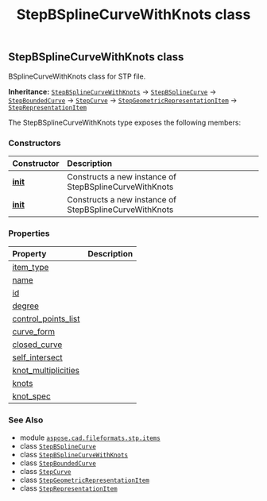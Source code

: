 ﻿---
title: StepBSplineCurveWithKnots class
second_title: Aspose.CAD for Python via .NET API References
description: 
type: docs
weight: 70
url: /python-net/aspose.cad.fileformats.stp.items/stepbsplinecurvewithknots/
is_root: false
---

## StepBSplineCurveWithKnots class

BSplineCurveWithKnots class for STP file.



**Inheritance:** [`StepBSplineCurveWithKnots`](/cad/python-net/aspose.cad.fileformats.stp.items/stepbsplinecurvewithknots) → 
[`StepBSplineCurve`](/cad/python-net/aspose.cad.fileformats.stp.items/stepbsplinecurve) → 
[`StepBoundedCurve`](/cad/python-net/aspose.cad.fileformats.stp.items/stepboundedcurve) → 
[`StepCurve`](/cad/python-net/aspose.cad.fileformats.stp.items/stepcurve) → 
[`StepGeometricRepresentationItem`](/cad/python-net/aspose.cad.fileformats.stp.items/stepgeometricrepresentationitem) → 
[`StepRepresentationItem`](/cad/python-net/aspose.cad.fileformats.stp.items/steprepresentationitem)



The StepBSplineCurveWithKnots type exposes the following members:

### Constructors
| Constructor | Description |
| :- | :- |
| [__init__](/cad/python-net/aspose.cad.fileformats.stp.items/stepbsplinecurvewithknots/__init__/#str-list) | Constructs a new instance of StepBSplineCurveWithKnots |
| [__init__](/cad/python-net/aspose.cad.fileformats.stp.items/stepbsplinecurvewithknots/__init__/#str-list) | Constructs a new instance of StepBSplineCurveWithKnots |


### Properties
| Property | Description |
| :- | :- |
| [item_type](/cad/python-net/aspose.cad.fileformats.stp.items/stepbsplinecurvewithknots/item_type) |  |
| [name](/cad/python-net/aspose.cad.fileformats.stp.items/stepbsplinecurvewithknots/name) |  |
| [id](/cad/python-net/aspose.cad.fileformats.stp.items/stepbsplinecurvewithknots/id) |  |
| [degree](/cad/python-net/aspose.cad.fileformats.stp.items/stepbsplinecurvewithknots/degree) |  |
| [control_points_list](/cad/python-net/aspose.cad.fileformats.stp.items/stepbsplinecurvewithknots/control_points_list) |  |
| [curve_form](/cad/python-net/aspose.cad.fileformats.stp.items/stepbsplinecurvewithknots/curve_form) |  |
| [closed_curve](/cad/python-net/aspose.cad.fileformats.stp.items/stepbsplinecurvewithknots/closed_curve) |  |
| [self_intersect](/cad/python-net/aspose.cad.fileformats.stp.items/stepbsplinecurvewithknots/self_intersect) |  |
| [knot_multiplicities](/cad/python-net/aspose.cad.fileformats.stp.items/stepbsplinecurvewithknots/knot_multiplicities) |  |
| [knots](/cad/python-net/aspose.cad.fileformats.stp.items/stepbsplinecurvewithknots/knots) |  |
| [knot_spec](/cad/python-net/aspose.cad.fileformats.stp.items/stepbsplinecurvewithknots/knot_spec) |  |



### See Also
* module [`aspose.cad.fileformats.stp.items`](..)
* class [`StepBSplineCurve`](/cad/python-net/aspose.cad.fileformats.stp.items/stepbsplinecurve)
* class [`StepBSplineCurveWithKnots`](/cad/python-net/aspose.cad.fileformats.stp.items/stepbsplinecurvewithknots)
* class [`StepBoundedCurve`](/cad/python-net/aspose.cad.fileformats.stp.items/stepboundedcurve)
* class [`StepCurve`](/cad/python-net/aspose.cad.fileformats.stp.items/stepcurve)
* class [`StepGeometricRepresentationItem`](/cad/python-net/aspose.cad.fileformats.stp.items/stepgeometricrepresentationitem)
* class [`StepRepresentationItem`](/cad/python-net/aspose.cad.fileformats.stp.items/steprepresentationitem)
